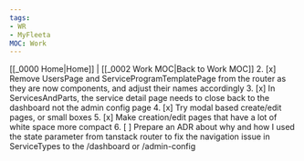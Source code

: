 ```yaml
---
tags: 
- WR
- MyFleeta 
MOC: Work
---
```

[[_0000 Home|Home]] | [[_0002 Work MOC|Back to Work MOC]]
2. [x] Remove UsersPage and ServiceProgramTemplatePage from the router as they are now components, and adjust their names accordingly
3. [x] In ServicesAndParts, the service detail page needs to close back to the dashboard not the admin config page
4. [x] Try modal based create/edit pages, or small boxes
5. [x] Make creation/edit pages that have a lot of white space more compact
6. [ ] Prepare an ADR about why and how I used the state parameter from tanstack router to fix the navigation issue in ServiceTypes to the /dashboard or /admin-config